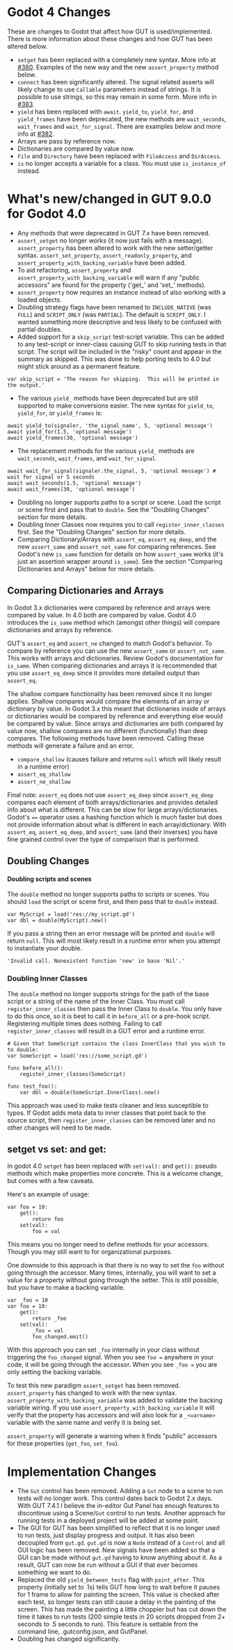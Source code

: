 # Godot 4 Changes
These are changes to Godot that affect how GUT is used/implemented.  There is more information about these changes and how GUT has been altered below.

* `setget` has been replaced with a completely new syntax.  More info at [#380](https://github.com/bitwes/Gut/issues/380).  Examples of the new way and the new `assert_property` method below.
* `connect` has been significantly altered.  The signal related asserts will likely change to use `Callable` parameters instead of strings.  It is possible to use strings, so this may remain in some form.  More info in [#383](https://github.com/bitwes/Gut/issues/383).
* `yield` has been replaced with `await`.  `yield_to`, `yield_for`, and `yield_frames` have been deprecated, the new methods are `wait_seconds`, `wait_frames` and `wait_for_signal`.  There are examples below and more info at [#382](https://github.com/bitwes/Gut/issues/382).
* Arrays are pass by reference now.
* Dictionaries are compared by value now.
* `File` and `Directory` have been replaced with `FileAccess` and `DirAccess`.
* `is` no longer accepts a variable for a class.  You must use `is_instance_of` instead.


# What's new/changed in GUT 9.0.0 for Godot 4.0
* Any methods that were deprecated in GUT 7.x have been removed.
* `assert_setget` no longer works (it now just fails with a message).  `assert_property` has been altered to work with the new setter/getter syntax.  `assert_set_property`, `assert_readonly_property`, and `assert_property_with_backing_variable` have been added.
* To aid refactoring, `assert_property` and `assert_property_with_backing_variable` will warn if any "public accessors" are found for the property ('get_' and 'set_' methods).
* `assert_property` now requires an instance instead of also working with a loaded objects.
* Doubling strategy flags have been renamed to `INCLUDE_NATIVE` (was `FULL`) and `SCRIPT_ONLY` (was `PARTIAL`).  The default is `SCRIPT_ONLY`.  I wanted something more descriptive and less likely to be confused with partial doubles.
* Added support for a `skip_script` test-script variable.  This can be added to any test-script or inner-class causing GUT to skip running tests in that script.  The script will be included in the "risky" count and appear in the summary as skipped.  This was done to help porting tests to 4.0 but might stick around as a permanent feature.
```gdscript
var skip_script = 'The reason for skipping.  This will be printed in the output.'
```
* The various `yield_` methods have been deprecated but are still supported to make conversions easier.  The new syntax for `yield_to`, `yield_for`, or `yield_frames` is:
```gdscript
await yield_to(signaler, 'the_signal_name', 5, 'optional message')
await yield_for(1.5, 'optional message')
await yield_frames(30, 'optional message')
```
* The replacement methods for the various `yield_` methods are `wait_seconds`, `wait_frames`, and `wait_for_signal`.
```gdscript
await wait_for_signal(signaler.the_signal, 5, 'optional message') # wait for signal or 5 seconds
await wait_seconds(1.5, 'optional message')
await wait_frames(30, 'optional message')
```
* Doubling no longer supports paths to a script or scene.  Load the script or scene first and pass that to `double`.  See the "Doubling Changes" section for more details.
* Doubling Inner Classes now requires you to call `register_inner_classes` first.  See the "Doubling Changes" section for more details.
* Comparing Dictionary/Arrays with `assert_eq`, `assert_eq_deep`, and the new `assert_same` and `assert_not_same` for comparing references.  See Godot's new `is_same` function for details on how `assert_same` works (it's just an assertion wrapper around `is_same`).  See the section "Comparing Dictionaries and Arrays" below for more details.


## Comparing Dictionaries and Arrays
In Godot 3.x dictionaries were compared by reference and arrays were compared by value.  In 4.0 both are compared by value.  Godot 4.0 introduces the `is_same` method which (amongst other things) will compare dictionaries and arrays by reference.

GUT's `assert_eq` and `assert_ne` changed to match Godot's behavior.  To compare by reference you can use the new `assert_same` or `assert_not_same`.  This works with arrays and dictionaries.  Review Godot's documentation for `is_same`.  When comparing dictionaries and arrays it is recommended that you use `assert_eq_deep` since it provides more detailed output than `assert_eq`.

The shallow compare functionality has been removed since it no longer applies.  Shallow compares would compare the elements of an array or dictionary by value.  In Godot 3.x this meant that dictionaries inside of arrays or dictionaries would be compared by reference and everything else would be compared by value.  Since arrays and dictionaries are both compared by value now, shallow compares are no different (functionally) than deep compares.  The following methods have been removed.  Calling these methods will generate a failure and an error.
* `compare_shallow` (causes failure and returns `null` which will likely result in a runtime error)
* `assert_eq_shallow`
* `assert_ne_shallow`

Final note: `assert_eq` does not use `assert_eq_deep` since `assert_eq_deep` compares each element of both arrays/dictionaries and provides detailed info about what is different.  This can be slow for large arrays/dictionaries.  Godot's `==` operator uses a hashing function which is much faster but does not provide information about what is different in each array/dictionary.  With `assert_eq`, `assert_eq_deep`, and `assert_same` (and their inverses) you have fine grained control over the type of comparison that is performed.


## Doubling Changes
#### Doubling scripts and scenes
The `double` method no longer supports paths to scripts or scenes.  You should `load` the script or scene first, and then pass that to `double` instead.
```
var MyScript = load('res://my_script.gd')
var dbl = double(MyScript).new()
```
If you pass a string then an error message will be printed and `double` will return `null`.  This will most likely result in a runtime error when you attempt to instantiate your double.
```
'Invalid call. Nonexistent function 'new' in base 'Nil'.'
```

### Doubling Inner Classes
The `double` method no longer supports strings for the path of the base script or a string of the name of the Inner Class.  You must call `register_inner_classes` then pass the Inner Class to `double`.  You only have to do this once, so it is best to call it in `before_all` or a pre-hook script.  Registering multiple times does nothing.  Failing to call `register_inner_classes` will result in a GUT error and a runtime error.
```gdscript
# Given that SomeScript contains the class InnerClass that you wish to to double:
var SomeScript = load('res://some_script.gd')

func before_all():
    register_inner_classes(SomeScript)

func test_foo():
    var dbl = double(SomeScript.InnerClass).new()
```
This approach was used to make tests cleaner and less susceptible to typos.  If Godot adds meta data to inner classes that point back to the source script, then `register_inner_classes` can be removed later and no other changes will need to be made.


## setget vs set: and get:
In godot 4.0 `setget` has been replaced with `set(val):` and `get():` pseudo methods which make properties more concrete.  This is a welcome change, but comes with a few caveats.

Here's an example of usage:
```
var foo = 10:
    get():
        return foo
    set(val):
        foo = val
```
This means you no longer need to define methods for your accessors.  Though you may still want to for organizational purposes.

One downside to this approach is that there is no way to set the `foo` without going through the accessor.  Many times, internally, you will want to set a value for a property without going through the setter.  This is still possible, but you have to make a backing variable.
```
var _foo = 10
var foo = 10:
    get():
        return _foo
    set(val):
        _foo = val
        foo_changed.emit()
```
With this approach you can set `_foo` internally in your class without triggering the `foo_changed` signal.  When you see `foo =` anywhere in your code, it will be going through the accessor.  When you see `_foo =` you are only setting the backing variable.

To test this new paradigm `assert_setget` has been removed.  `assert_property` has changed to work with the new syntax.  `assert_property_with_backing_variable` was added to validate the backing variable wiring.  If you use `assert_property_with_backing_variable` it will verify that the property has accessors and will also look for a `_<varname>` variable with the same name and verify it is being set.

`assert_property` will generate a warning when it finds "public" accessors for these properties (`get_foo`, `set_foo`).


# Implementation Changes
* The `Gut` control has been removed.  Adding a `Gut` node to a scene to run tests will no longer work.  This control dates back to Godot 2.x days.  With GUT 7.4.1 I believe the in-editor Gut Panel has enough features to discontinue using a Scene/`Gut` control to run tests.  Another approach for running tests in a deployed project will be added at some point.
* The GUI for GUT has been simplified to reflect that it is no longer used to run tests, just display progress and output.  It has also been decoupled from `gut.gd`.  `gut.gd` is now a `Node` instead of a `Control` and all GUI logic has been removed.  New signals have been added so that a GUI can be made without `gut.gd` having to know anything about it.  As a result, GUT can now be run without a GUI if that ever becomes something we want to do.
* Replaced the old `yield_between_tests` flag with `paint_after`.  This property (initially set to .1s) tells GUT how long to wait before it pauses for 1 frame to allow for painting the screen.  This value is checked after each test, so longer tests can still cause a delay in the painting of the screen.  This has made the painting a little choppier but has cut down the time it takes to run tests (200 simple tests in 20 scripts dropped from 2+ seconds to .5 seconds to run).  This feature is settable from the command line, .gutconfig.json, and GutPanel.
* Doubling has changed significantly.
